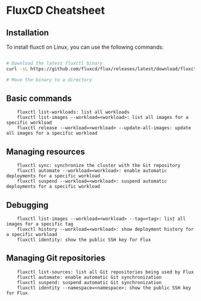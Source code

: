 # FluxCD Cheatsheet

## Installation

To install fluxctl on Linux, you can use the following commands:

```bash

# Download the latest fluxctl binary
curl -sL https://github.com/fluxcd/flux/releases/latest/download/fluxctl_linux_amd64 -o fluxctl

# Move the binary to a directory
```

## Basic commands
```
    fluxctl list-workloads: list all workloads
    fluxctl list-images --workload=<workload>: list all images for a specific workload
    fluxctl release --workload=<workload> --update-all-images: update all images for a specific workload
```
## Managing resources
```
    fluxctl sync: synchronize the cluster with the Git repository
    fluxctl automate --workload=<workload>: enable automatic deployments for a specific workload
    fluxctl suspend --workload=<workload>: suspend automatic deployments for a specific workload
```
## Debugging
```
    fluxctl list-images --workload=<workload> --tag=<tag>: list all images for a specific tag
    fluxctl history --workload=<workload>: show deployment history for a specific workload
    fluxctl identity: show the public SSH key for Flux
```
## Managing Git repositories
```
    fluxctl list-sources: list all Git repositories being used by Flux
    fluxctl automate: enable automatic Git synchronization
    fluxctl suspend: suspend automatic Git synchronization
    fluxctl identity --namespace=<namespace>: show the public SSH key for Flux
```